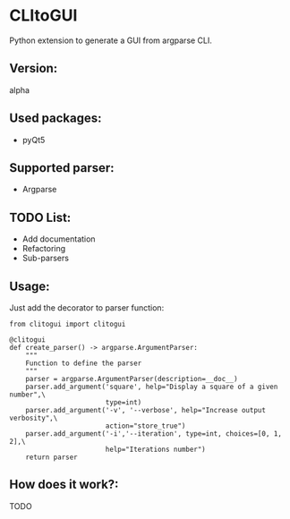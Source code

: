 # CLItoGUI
Python extension to generate a GUI from argparse CLI.

## Version:
alpha

## Used packages:
- pyQt5

## Supported parser:
 - Argparse

## TODO List:
- Add documentation
- Refactoring
- Sub-parsers

## Usage:
Just add the decorator to parser function:

    from clitogui import clitogui

    @clitogui
    def create_parser() -> argparse.ArgumentParser:
        """
        Function to define the parser
        """
        parser = argparse.ArgumentParser(description=__doc__)
        parser.add_argument('square', help="Display a square of a given number",\
                            type=int)
        parser.add_argument('-v', '--verbose', help="Increase output verbosity",\
                            action="store_true")
        parser.add_argument('-i','--iteration', type=int, choices=[0, 1, 2],\
                            help="Iterations number")
        return parser

## How does it work?:
TODO
